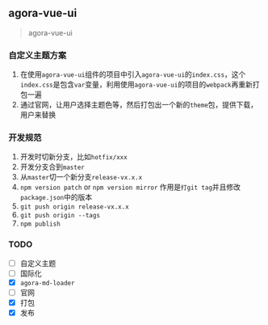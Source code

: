## agora-vue-ui
> agora-vue-ui

### 自定义主题方案
1. 在使用`agora-vue-ui`组件的项目中引入`agora-vue-ui`的`index.css`，这个`index.css`是包含`var`变量，利用使用`agora-vue-ui`的项目的`webpack`再重新打包一遍
2. 通过官网，让用户选择主题色等，然后打包出一个新的`theme`包，提供下载，用户来替换

### 开发规范
1. 开发时切新分支，比如`hotfix/xxx`
2. 开发分支合到`master`
3. 从`master`切一个新分支`release-vx.x.x`
4. `npm version patch` or `npm version mirror` 作用是`打git tag`并且修改`package.json`中的版本
5. `git push origin release-vx.x.x`
5. `git push origin --tags`
6. `npm publish`

### TODO
- [ ] 自定义主题
- [ ] 国际化
- [x] `agora-md-loader`
- [ ] 官网
- [x] 打包
- [x] 发布
